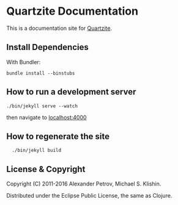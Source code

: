 # Quartzite Documentation

This is a documentation site for [Quartzite](http://clojurequartz.info).


## Install Dependencies

With Bundler:

    bundle install --binstubs


## How to run a development server

    ./bin/jekyll serve --watch

then navigate to [localhost:4000](http://localhost:4000)


## How to regenerate the site

      ./bin/jekyll build


## License & Copyright

Copyright (C) 2011-2016 Alexander Petrov, Michael S. Klishin.

Distributed under the Eclipse Public License, the same as Clojure.
